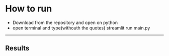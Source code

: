 # How to run 
- Download  from the repository and open on python
- open terminal and type(withouth the quotes) streamlit run main.py

----
## Results






